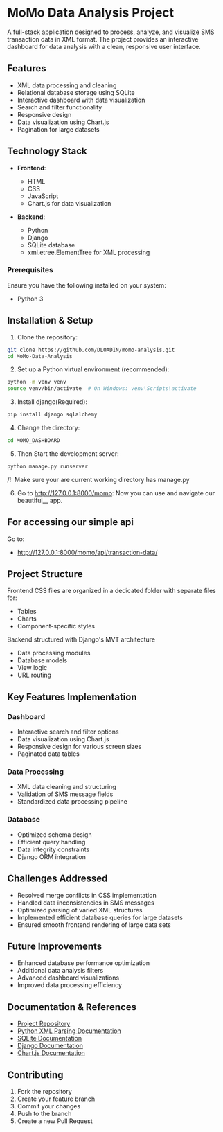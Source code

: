 # MoMo Data Analysis Project
A full-stack application designed to process, analyze, and visualize SMS transaction data in XML format. The project provides an interactive dashboard for data analysis with a clean, responsive user interface.

## Features

- XML data processing and cleaning
- Relational database storage using SQLite
- Interactive dashboard with data visualization
- Search and filter functionality
- Responsive design
- Data visualization using Chart.js
- Pagination for large datasets

## Technology Stack

- **Frontend**:

  - HTML
  - CSS
  - JavaScript
  - Chart.js for data visualization

- **Backend**:
  - Python
  - Django
  - SQLite database
  - xml.etree.ElementTree for XML processing

### Prerequisites
Ensure you have the following installed on your system:
- Python 3

## Installation & Setup

1. Clone the repository:

```bash
git clone https://github.com/DLOADIN/momo-analysis.git
cd MoMo-Data-Analysis
```

2. Set up a Python virtual environment (recommended):

```bash
python -m venv venv
source venv/bin/activate  # On Windows: venv\Scripts\activate
```

3. Install django(Required):

```bash
pip install django sqlalchemy
```

4. Change the directory:
```bash terminal
cd MOMO_DASHBOARD
```

5. Then Start the development server:
```bash terminal
python manage.py runserver
```
/!\: Make sure your are current working directory has manage.py

6. Go to http://127.0.0.1:8000/momo:
   Now you can use and navigate our beautiful\_\_ app.

## For accessing our simple api
Go to:
- http://127.0.0.1:8000/momo/api/transaction-data/

## Project Structure
 Frontend CSS files are organized in a dedicated folder with separate files for:
  - Tables
  - Charts
  - Component-specific styles

 Backend structured with Django's MVT architecture
  - Data processing modules
  - Database models
  - View logic
  - URL routing

## Key Features Implementation

### Dashboard

- Interactive search and filter options
- Data visualization using Chart.js
- Responsive design for various screen sizes
- Paginated data tables

### Data Processing

- XML data cleaning and structuring
- Validation of SMS message fields
- Standardized data processing pipeline

### Database

- Optimized schema design
- Efficient query handling
- Data integrity constraints
- Django ORM integration

## Challenges Addressed

- Resolved merge conflicts in CSS implementation
- Handled data inconsistencies in SMS messages
- Optimized parsing of varied XML structures
- Implemented efficient database queries for large datasets
- Ensured smooth frontend rendering of large data sets

## Future Improvements

- Enhanced database performance optimization
- Additional data analysis filters
- Advanced dashboard visualizations
- Improved data processing efficiency

## Documentation & References

- [Project Repository](https://github.com/DLOADIN/momo-analysis)
- [Python XML Parsing Documentation](https://docs.python.org/3/library/xml.etree.elementtree.html)
- [SQLite Documentation](https://www.sqlite.org/docs.html)
- [Django Documentation](https://docs.djangoproject.com/)
- [Chart.js Documentation](https://www.chartjs.org/)


## Contributing

1. Fork the repository
2. Create your feature branch
3. Commit your changes
4. Push to the branch
5. Create a new Pull Request
